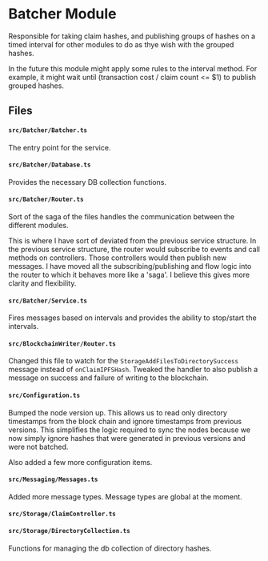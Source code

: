 # Batcher Module

Responsible for taking claim hashes, and publishing groups of hashes on a timed interval for other modules to do as thye wish with the grouped hashes.

In the future this module might apply some rules to the interval method. For example, it might wait until (transaction cost / claim count <= $1) to publish grouped hashes.

## Files

#### `src/Batcher/Batcher.ts`   
The entry point for the service.

#### `src/Batcher/Database.ts`   
Provides the necessary DB collection functions.

#### `src/Batcher/Router.ts`   
Sort of the saga of the files handles the communication between the different modules.

This is where I have sort of deviated from the previous service structure. In the previous service structure, the router would subscribe to events and call methods on controllers. Those controllers would then publish new messages. I have moved all the subscribing/publishing and flow logic into the router to which it behaves more like a 'saga'. I believe this gives more clarity and flexibility.

#### `src/Batcher/Service.ts`
Fires messages based on intervals and provides the ability to stop/start the intervals.

#### `src/BlockchainWriter/Router.ts`
Changed this file to watch for the `StorageAddFilesToDirectorySuccess` message instead of `onClaimIPFSHash`. Tweaked the handler to also publish a message on success and failure of writing to the blockchain.

#### `src/Configuration.ts`
Bumped the node version up. This allows us to read only directory timestamps from the block chain and ignore timestamps from previous versions. This simplifies the logic required to sync the nodes because we now simply ignore hashes that were generated in previous versions and were not batched.

Also added a few more configuration items.

#### `src/Messaging/Messages.ts`
Added more message types. Message types are global at the moment.

#### `src/Storage/ClaimController.ts`

#### `src/Storage/DirectoryCollection.ts`
Functions for managing the db collection of directory hashes.

